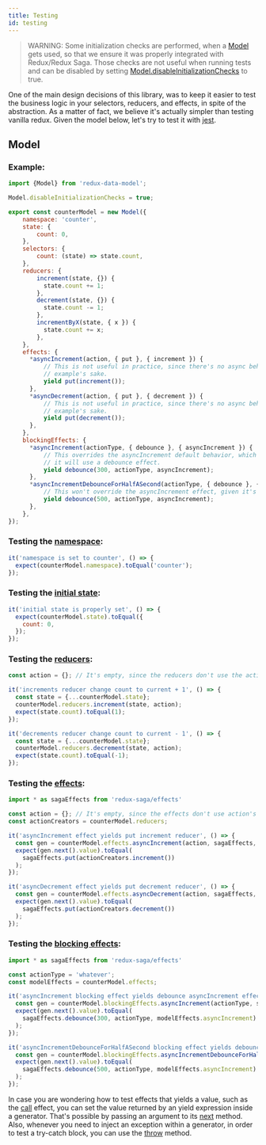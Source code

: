 ```yaml
---
title: Testing
id: testing
---
```


> WARNING: Some initialization checks are performed, when a [Model](api/classes/model.md) gets used, so that
>          we ensure it was properly integrated with Redux/Redux Saga. Those checks are not useful when
>          running tests and can be disabled by setting 
>          [Model.disableInitializationChecks](api/classes/model.md#static-disableinitializationchecks) to true.

One of the main design decisions of this library, was to keep it easier to test the business logic in your selectors,
reducers, and effects, in spite of the abstraction. As a matter of fact, we believe it's actually simpler than
testing vanilla redux. Given the model below, let's try to test it with [jest](https://jestjs.io/).

## Model

### Example:
```javascript
import {Model} from 'redux-data-model';

Model.disableInitializationChecks = true;

export const counterModel = new Model({
    namespace: 'counter',
    state: {
        count: 0,
    },
    selectors: {
        count: (state) => state.count,
    },
    reducers: {
        increment(state, {}) {
          state.count += 1;
        },
        decrement(state, {}) {
          state.count -= 1;
        },
        incrementByX(state, { x }) {
          state.count += x;
        },
    },
    effects: {
      *asyncIncrement(action, { put }, { increment }) {
          // This is not useful in practice, since there's no async behaviour per se, but is defined for
          // example's sake.
          yield put(increment());
      },
      *asyncDecrement(action, { put }, { decrement }) {
          // This is not useful in practice, since there's no async behaviour per se, but is defined for
          // example's sake.
          yield put(decrement());
      },
    },
    blockingEffects: {
      *asyncIncrement(actionType, { debounce }, { asyncIncrement }) {
          // This overrides the asyncIncrement default behavior, which would be to use a takeEvery effect. Instead
          // it will use a debounce effect.
          yield debounce(300, actionType, asyncIncrement);
      },
      *asyncIncrementDebounceForHalfASecond(actionType, { debounce }, { asyncIncrement }) {
          // This won't override the asyncIncrement effect, given it's named differently.
          yield debounce(500, actionType, asyncIncrement);
      },
    },
});
```

### Testing the [namespace]:

```javascript
it('namespace is set to counter', () => {
  expect(counterModel.namespace).toEqual('counter');
});
```

### Testing the [initial state][state]:

```javascript
it('initial state is properly set', () => {
  expect(counterModel.state).toEqual({
    count: 0,
  });
});
```

### Testing the [reducers]:

```javascript
const action = {}; // It's empty, since the reducers don't use the action's data

it('increments reducer change count to current + 1', () => {
  const state = {...counterModel.state};
  counterModel.reducers.increment(state, action);
  expect(state.count).toEqual(1);
});

it('decrements reducer change count to current - 1', () => {
  const state = {...counterModel.state};
  counterModel.reducers.decrement(state, action);
  expect(state.count).toEqual(-1);
});
```

### Testing the [effects]:

```javascript
import * as sagaEffects from 'redux-saga/effects'

const action = {}; // It's empty, since the effects don't use action's data
const actionCreators = counterModel.reducers;

it('asyncIncrement effect yields put increment reducer', () => {
  const gen = counterModel.effects.asyncIncrement(action, sagaEffects, actionCreators);
  expect(gen.next().value).toEqual(
    sagaEffects.put(actionCreators.increment())
  );
});

it('asyncDecrement effect yields put decrement reducer', () => {
  const gen = counterModel.effects.asyncDecrement(action, sagaEffects, actionCreators);
  expect(gen.next().value).toEqual(
    sagaEffects.put(actionCreators.decrement())
  );
});
```

### Testing the [blocking effects]:

```javascript
import * as sagaEffects from 'redux-saga/effects'

const actionType = 'whatever';
const modelEffects = counterModel.effects;

it('asyncIncrement blocking effect yields debounce asyncIncrement effect for 300 milliseconds', () => {
  const gen = counterModel.blockingEffects.asyncIncrement(actionType, sagaEffects, modelEffects);
  expect(gen.next().value).toEqual(
    sagaEffects.debounce(300, actionType, modelEffects.asyncIncrement)
  );
});

it('asyncIncrementDebounceForHalfASecond blocking effect yields debounce asyncIncrement effect for 500 milliseconds', () => {
  const gen = counterModel.blockingEffects.asyncIncrementDebounceForHalfASecond(actionType, sagaEffects, modelEffects);
  expect(gen.next().value).toEqual(
    sagaEffects.debounce(500, actionType, modelEffects.asyncIncrement)
  );
});
```

In case you are wondering how to test effects that yields a value, such as the
[call](https://redux-saga.js.org/docs/api/#callfn-args) effect, you can set the value returned by an yield expression
inside a generator. That's possible by passing an argument to its
[next](https://developer.mozilla.org/en-US/docs/Web/JavaScript/Reference/Global_Objects/Generator/next) method.
Also, whenever you need to inject an exception within a generator, in order to test a try-catch block, you can use
the [throw](https://developer.mozilla.org/en-US/docs/Web/JavaScript/Reference/Global_Objects/Generator/throw) method.

[namespace]: api/interfaces/modeloptions.md#namespace
[state]: api/interfaces/modeloptions.md#state
[selectors]: api/interfaces/modeloptions.md#optional-selectors
[reducers]: api/interfaces/modeloptions.md#optional-reducers
[effects]: api/interfaces/modeloptions.md#optional-effects
[blocking effects]: api/interfaces/modeloptions.md#optional-blockingeffects